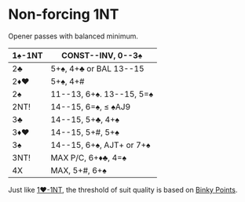 # Non-forcing 1NT

Opener passes with balanced minimum.

| 1♠-1NT | CONST--INV, 0--3♠ |
|--------|-------------------|
| 2♣     | 5+♠, 4+♣ or BAL 13--15
| 2♦♥    | 5+♠, 4+#
| 2♠     | 11--13, 6+♠.  13--15, 5=♠
| 2NT!   | 14--15, 6=♠, ≤ ♠AJ9
| 3♣     | 14--15, 5+♣, 4+♠
| 3♦♥    | 14--15, 5+#, 5+♠
| 3♠     | 14--15, 6+♠, AJT+ or 7+♠
| 3NT!   | MAX P/C, 6+♦♣, 4=♠
| 4X     | MAX, 5+#, 6+♠

Just like [1♥-1NT](../1H/1NT.md), the threshold of suit quality is based on
[Binky Points][binky].

[binky]: https://bridge.thomasoandrews.com/valuations/additive.html
